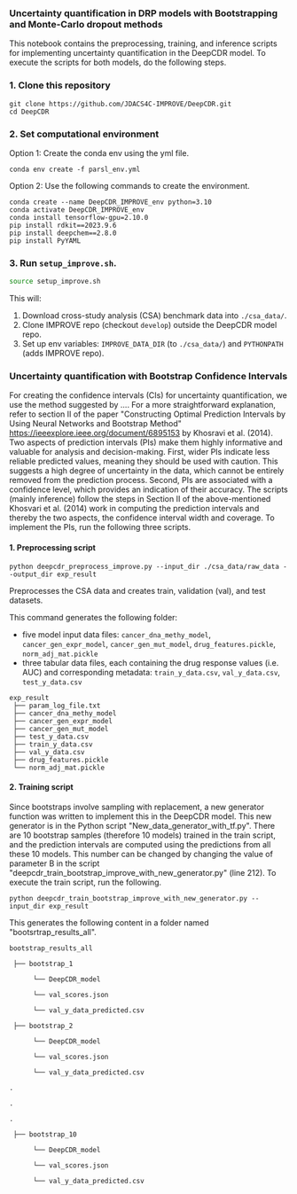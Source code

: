 ### Uncertainty quantification in DRP models with Bootstrapping and Monte-Carlo dropout methods

This notebook contains the preprocessing, training, and inference scripts for implementing uncertainty quantification in the DeepCDR model. To execute the scripts for both models, do the following steps.

### 1. Clone this repository
```
git clone https://github.com/JDACS4C-IMPROVE/DeepCDR.git
cd DeepCDR
```

### 2. Set computational environment

Option 1: Create the conda env using the yml file.
```
conda env create -f parsl_env.yml
```

Option 2: Use the following commands to create the environment.
```
conda create --name DeepCDR_IMPROVE_env python=3.10
conda activate DeepCDR_IMPROVE_env
conda install tensorflow-gpu=2.10.0
pip install rdkit==2023.9.6
pip install deepchem==2.8.0
pip install PyYAML
```

### 3. Run `setup_improve.sh`.
```bash
source setup_improve.sh
```

This will:
1. Download cross-study analysis (CSA) benchmark data into `./csa_data/`.
2. Clone IMPROVE repo (checkout `develop`) outside the DeepCDR model repo.
3. Set up env variables: `IMPROVE_DATA_DIR` (to `./csa_data/`) and `PYTHONPATH` (adds IMPROVE repo).

### Uncertainty quantification with Bootstrap Confidence Intervals

For creating the confidence intervals (CIs) for uncertainty quantification, we use the method suggested by .... For a more straightforward explanation, refer to section II of the paper "Constructing Optimal Prediction Intervals by Using Neural Networks and Bootstrap Method" https://ieeexplore.ieee.org/document/6895153 by Khosravi et al. (2014). Two aspects of prediction intervals (PIs) make them highly informative and valuable for analysis and decision-making. First, wider PIs indicate less reliable predicted values, meaning they should be used with caution. This suggests a high degree of uncertainty in the data, which cannot be entirely removed from the prediction process. Second, PIs are associated with a confidence level, which provides an indication of their accuracy. The scripts (mainly inference) follow the steps in Section II of the above-mentioned Khosvari et al. (2014) work in computing the prediction intervals and thereby the two aspects, the confidence interval width and coverage. To implement the PIs, run the following three scripts.

#### 1. Preprocessing script
```
python deepcdr_preprocess_improve.py --input_dir ./csa_data/raw_data --output_dir exp_result
```
Preprocesses the CSA data and creates train, validation (val), and test datasets.

This command generates the following folder:

* five model input data files: `cancer_dna_methy_model`, `cancer_gen_expr_model`, `cancer_gen_mut_model`, `drug_features.pickle`, `norm_adj_mat.pickle`
* three tabular data files, each containing the drug response values (i.e. AUC) and corresponding metadata: `train_y_data.csv`, `val_y_data.csv`, `test_y_data.csv`

```
exp_result
 ├── param_log_file.txt
 ├── cancer_dna_methy_model
 ├── cancer_gen_expr_model
 ├── cancer_gen_mut_model
 ├── test_y_data.csv
 ├── train_y_data.csv
 ├── val_y_data.csv
 ├── drug_features.pickle
 └── norm_adj_mat.pickle
```

#### 2. Training script

Since bootstraps involve sampling with replacement, a new generator function was written to implement this in the DeepCDR model. This new generator is in the Python script "New_data_generator_with_tf.py". There are 10 bootstrap samples (therefore 10 models) trained in the train script, and the prediction intervals are computed using the predictions from all these 10 models. This number can be changed by changing the value of parameter B in the script "deepcdr_train_bootstrap_improve_with_new_generator.py" (line 212). To execute the train script, run the following.

```
python deepcdr_train_bootstrap_improve_with_new_generator.py --input_dir exp_result
```

This generates the following content in a folder named "bootsrtrap_results_all".

```
bootstrap_results_all

 ├── bootstrap_1
 
      └── DeepCDR_model

      └── val_scores.json
    
      └── val_y_data_predicted.csv
 
 ├── bootstrap_2
 
      └── DeepCDR_model

      └── val_scores.json

      └── val_y_data_predicted.csv
 
.

.

.
 
 ├── bootstrap_10
 
      └── DeepCDR_model

      └── val_scores.json

      └── val_y_data_predicted.csv
```


